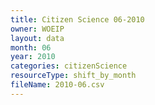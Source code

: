 ```yaml
---
title: Citizen Science 06-2010
owner: WOEIP
layout: data
month: 06
year: 2010
categories: citizenScience
resourceType: shift_by_month
fileName: 2010-06.csv
---
```

